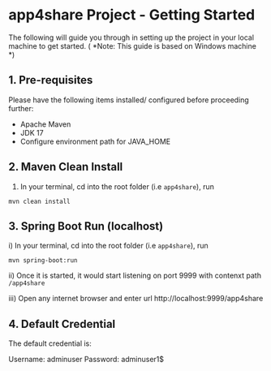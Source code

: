 # app4share Project - Getting Started

The following will guide you through in setting up the project in your local machine to get started.  ( *Note: This guide is based on Windows machine *)

## 1. Pre-requisites 

Please have the following items installed/ configured before proceeding further:

* Apache Maven
* JDK 17
* Configure environment path for JAVA_HOME

## 2. Maven Clean Install

1) In your terminal, cd into the root folder (i.e `app4share`), run 
```
mvn clean install
```

## 3. Spring Boot Run (localhost)

i) In your terminal, cd into the root folder (i.e `app4share`), run 
```
mvn spring-boot:run
```

ii) Once it is started, it would start listening on port 9999 with contenxt path `/app4share`

iii) Open any internet browser and enter url http://localhost:9999/app4share

## 4. Default Credential

The default credential is:

Username: adminuser
Password: adminuser1$